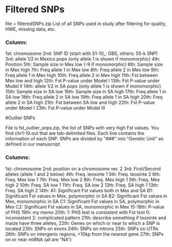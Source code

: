 # Filtered SNPs

file = filteredSNPs.zip
List of all SNPs used in study after filtering for quality, HWE, missing data, etc. 

### Column:

1st: chromosome
2nd: SNP ID (start with S1-10_: GBS, others: 55-k SNP)
3rd: allele 1/2 in Mexico pops (only allele 1 is shown if monomorphic)
4th: Position
5th: Sample size in Mex low (-9 if monomorphic)
6th: Sample size in Mex high
7th: Freq allele 1 in Mex low
8th: Freq allele 2 in Mex low
9th: Freq allele 1 in Mex high
10th: Freq allele 2 in Mex high
11th: Fst between Mex low and high
12th: Fst P-value under Model I
13th: Fst P-value under Model II
14th: allele 1/2 in SA pops (only allele 1 is shown if monomorphic)
15th: Sample size in SA low
16th: Sample size in SA high
17th: Freq allele 1 in SA low
18th: Freq allele 2 in SA low
19th: Freq allele 1 in SA high
20th: Freq allele 2 in SA high
21th: Fst between SA low and high
22th: Fst P-value under Model I
23th: Fst P-value under Model III

#Outlier SNPs

File is fst_outlier_snps.zip, the list of SNPs with very high Fst values.
You find chr1-10.out that are tab-delimited files.
Each line contains the information of each SNP.
SNPs are divided by "###" into "Genetic Unit" as defined in our manuscript 

### Columns:
1st: chromosome
2nd: position on a chromosome ver. 2
3rd: First/Second alleles (allele 1 and 2 below)
4th: Freq. teosinte 1
5th: Freq. teosinte 2
6th: Freq. Mex low 1
7th: Freq. Mex low 2
8th: Freq. Mex high 1
9th: Freq. Mex high 2
10th: Freq. SA low 1
11th: Freq. SA low 2
12th: Freq. SA high 1
13th: Freq. SA high 2
14th: A1: Significant Fst values both in Mex and SA
        B1: Significant Fst values in Mex, polymorphic in SA
        B2: Significant Fst values in Mex, monomorphic in SA
        C1: Significant Fst values in SA, polymorphic in Mex
        C2: Significant Fst values in SA, monomorphic in Mex
15-18th: P-value of PHS
19th: my memo
20th: 1: PHS test is consistent with Fst test
        0: inconsistent
        2: complicated pattern
21th: describe something if teosinte and maize have three alleles, 
22th: Genes on which or near to which a SNP is located
23th: SNPs on exons
24th: SNPs on introns
25th: SNPs on UTRs
26th: SNPs on intergenic regions, <10kp from the nearest gene
27th: SNPs on or near miRNA (all are "NA")
